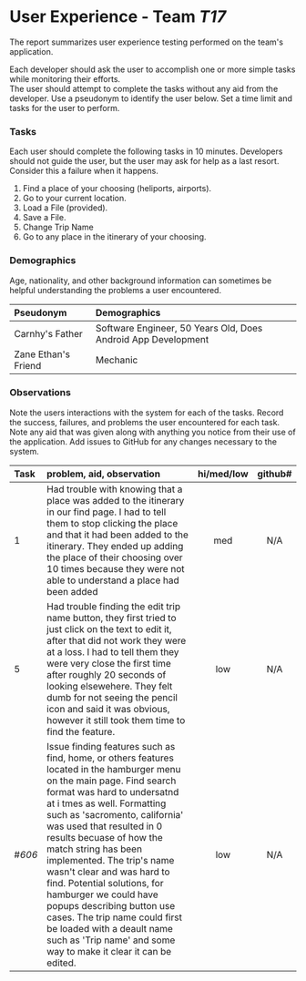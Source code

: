 # User Experience - Team *T17* 

The report summarizes user experience testing performed on the team's application.

Each developer should ask the user to accomplish one or more simple tasks while monitoring their efforts.  
The user should attempt to complete the tasks without any aid from the developer.
Use a pseudonym to identify the user below. 
Set a time limit and tasks for the user to perform.

 
### Tasks

Each user should complete the following tasks in 10 minutes.
Developers should not guide the user, but the user may ask for help as a last resort.  
Consider this a failure when it happens.  

1. Find a place of your choosing (heliports, airports). 
2. Go to your current location.
3. Load a File (provided).
4. Save a File.
5. Change Trip Name
6. Go to any place in the itinerary of your choosing. 

### Demographics

Age, nationality, and other background information can sometimes be helpful understanding the problems a user encountered.

| Pseudonym | Demographics |
| :--- | :--- |
| Carnhy's Father | Software Engineer, 50 Years Old, Does Android App Development |
| Zane Ethan's Friend | Mechanic |



### Observations

Note the users interactions with the system for each of the tasks.
Record the success, failures, and problems the user encountered for each task.
Note any aid that was given along with anything you notice from their use of the application.
Add issues to GitHub for any changes necessary to the system.

| Task | problem, aid, observation | hi/med/low | github#  |
| :--- | :--- | :---: | :---: | 
| 1 | Had trouble with knowing that a place was added to the itinerary in our find page. I had to tell them to stop clicking the place and that it had been added to the itinerary. They ended up adding the place of their choosing over 10 times because they were not able to understand a place had been added | med | N/A |
| 5 | Had trouble finding the edit trip name button, they first tried to just click on the text to edit it, after that did not work they were at a loss. I had to tell them they were very close the first time after roughly 20 seconds of looking elsewehere. They felt dumb for not seeing the pencil icon and said it was obvious, however it still took them time to find the feature. | low | N/A |
| #*606* | Issue finding features such as find, home, or others features located in the hamburger menu on the main page. Find search format was hard to undersatnd at i tmes as well. Formatting such as 'sacromento, california' was used that resulted in 0 results becuase of how the match string has been implemented. The trip's name wasn't clear and was hard to find. Potential solutions, for hamburger we could have popups describing button use cases. The trip name could first be loaded with a deault name such as 'Trip name' and some way to make it clear it can be edited.  | low | N/A |
